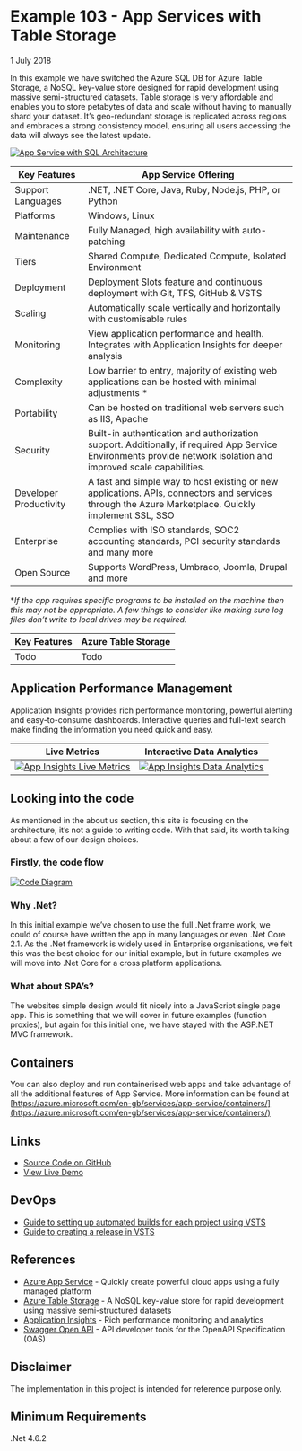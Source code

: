 # Example 103 - App Services with Table Storage
1 July 2018

In this example we have switched the Azure SQL DB for Azure Table Storage, a NoSQL key-value store designed for rapid development using massive semi-structured datasets.
Table storage is very affordable and enables you to store petabytes of data and scale without having to manually shard your dataset. 
It’s geo-redundant storage is replicated across regions and embraces a strong consistency model, ensuring all users accessing the data will always see the latest update.

[![App Service with SQL Architecture](https://www.azurelists.com/images/architecture103.png)](https://www.azurelists.com/images/architecture103.png)


Key Features | App Service Offering	
-- | --	
Support Languages | .NET, .NET Core, Java, Ruby, Node.js, PHP, or Python	
Platforms |	Windows, Linux
Maintenance | Fully Managed, high availability with auto-patching	
Tiers |	Shared Compute, Dedicated Compute, Isolated Environment	
Deployment |	Deployment Slots feature and continuous deployment with Git, TFS, GitHub & VSTS		
Scaling |	Automatically scale vertically and horizontally with customisable rules
Monitoring | View application performance and health. Integrates with Application Insights for deeper analysis
Complexity | Low barrier to entry, majority of existing web applications can be hosted with minimal adjustments * 
Portability | Can be hosted on traditional web servers such as IIS, Apache	
Security | Built-in authentication and authorization support. Additionally, if required App Service Environments provide network isolation and improved scale capabilities.
Developer Productivity | A fast and simple way to host existing or new applications. APIs, connectors and services through the Azure Marketplace. Quickly implement SSL, SSO
Enterprise | Complies with ISO standards, SOC2 accounting standards, PCI security standards and many more
Open Source | Supports WordPress, Umbraco, Joomla, Drupal and more


**If the app requires specific programs to be installed on the machine then this may not be appropriate. A few things to consider like making sure log files don’t write to local drives may be required.*

Key Features | Azure Table Storage
-- | --	
Todo | Todo


## Application Performance Management
Application Insights provides rich performance monitoring, powerful alerting and easy-to-consume dashboards. Interactive queries and full-text search make finding the information you need quick and easy.

| Live Metrics | Interactive Data Analytics |
| --- | ---	|
| [![App Insights Live Metrics](https://www.azurelists.com/images/AppInsights.png)](https://www.azurelists.com/images/AppInsights.png) | [![App Insights Data Analytics](https://www.azurelists.com/images/AppInsightsQuery.png)](https://www.azurelists.com/images/AppInsightsQuery.png) |


## Looking into the code
As mentioned in the about us section, this site is focusing on the architecture, it’s not a guide to writing code. With that said, its worth talking about a few of our design choices. 

### Firstly, the code flow

[![Code Diagram](https://www.azurelists.com/images/101Codeflow.png)](https://www.azurelists.com/images/101Codeflow.png)

### Why .Net?
In this initial example we’ve chosen to use the full .Net frame work, we could of course have written the app in many languages or even .Net Core 2.1. As the .Net framework is widely used in Enterprise organisations, we felt this was the best choice for our initial example, but in future examples we will move into .Net Core for a cross platform applications. 

### What about SPA’s?
The websites simple design would fit nicely into a JavaScript single page app. This is something that we will cover in future examples (function proxies), but again for this initial one, we have stayed with the ASP.NET MVC framework. 

## Containers				
You can also deploy and run containerised web apps and take advantage of all the additional features of App Service. More information can be found at [https://azure.microsoft.com/en-gb/services/app-service/containers/](https://azure.microsoft.com/en-gb/services/app-service/containers/)	

## Links

*   [Source Code on GitHub](https://github.com/AzureDemos/AzureLists/tree/master/101-AppServicesWithSQLDB/)
*   [View Live Demo](https://demo.azurelists.com)

## DevOps
*   [Guide to setting up automated builds for each project using VSTS](https://docs.microsoft.com/en-us/vsts/build-release/apps/aspnet/build-aspnet-4?view=vsts&tabs=vsts)
*   [Guide to creating a release in VSTS](https://docs.microsoft.com/en-us/vsts/build-release/apps/cd/deploy-webdeploy-webapps?view=vsts)

## References

*   [Azure App Service](https://azure.microsoft.com/en-gb/services/app-service/) - Quickly create powerful cloud apps using a fully managed platform
*   [Azure Table Storage](https://azure.microsoft.com/en-gb/services/storage/tables/) - A NoSQL key-value store for rapid development using massive semi-structured datasets
*   [Application Insights](https://docs.microsoft.com/en-us/azure/application-insights/app-insights-overview) - Rich performance monitoring and analytics
*   [Swagger Open API](https://swagger.io/) - API developer tools for the OpenAPI Specification (OAS)

## Disclaimer
The implementation in this project is intended for reference purpose only.

## Minimum Requirements
.Net 4.6.2

